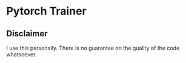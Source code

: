 # Pytorch Trainer

## Disclaimer

I use this personally. There is no guarantee on the quality of the code whatsoever.